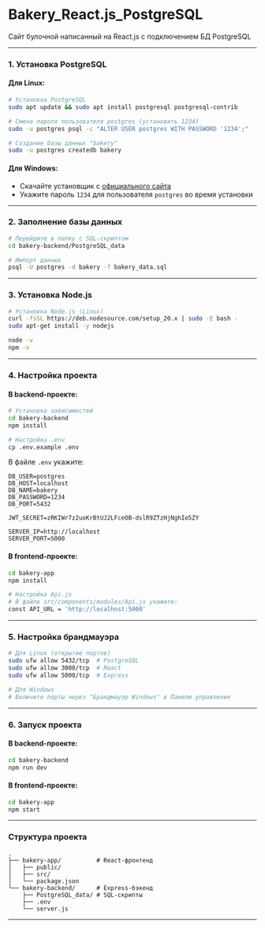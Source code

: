 # Bakery_React.js_PostgreSQL
Сайт булочной написанный на React.js с подключением БД PostgreSQL

---

### 1. Установка PostgreSQL
#### Для Linux:
```bash
# Установка PostgreSQL
sudo apt update && sudo apt install postgresql postgresql-contrib

# Смена пароля пользователя postgres (установить 1234)
sudo -u postgres psql -c "ALTER USER postgres WITH PASSWORD '1234';" 

# Создание базы данных "bakery"
sudo -u postgres createdb bakery
```

#### Для Windows:
- Скачайте установщик с [официального сайта](https://www.postgresql.org/download/)
- Укажите пароль `1234` для пользователя `postgres` во время установки 

---

### 2. Заполнение базы данных
```bash
# Перейдите в папку с SQL-скриптом
cd bakery-backend/PostgreSQL_data

# Импорт данных
psql -U postgres -d bakery -f bakery_data.sql
```

---

### 3. Установка Node.js
```bash
# Установка Node.js (Linux)
curl -fsSL https://deb.nodesource.com/setup_20.x | sudo -E bash -
sudo apt-get install -y nodejs

node -v
npm -v 
```

---

### 4. Настройка проекта
#### В backend-проекте:
```bash
# Установка зависимостей
cd bakery-backend
npm install

# Настройка .env
cp .env.example .env
```
В файле `.env` укажите:
```env
DB_USER=postgres
DB_HOST=localhost
DB_NAME=bakery
DB_PASSWORD=1234
DB_PORT=5432

JWT_SECRET=zRKIWr7z2uoKrBtUJ2LFceOB-dslR9ZTzHjNghIo5ZY

SERVER_IP=http://localhost
SERVER_PORT=5000
```

#### В frontend-проекте:
```bash
cd bakery-app
npm install

# Настройка Api.js
# В файле src/components/modules/Api.js укажите:
const API_URL = 'http://localhost:5000'
```

---

### 5. Настройка брандмауэра
```bash
# Для Linux (открытие портов)
sudo ufw allow 5432/tcp  # PostgreSQL
sudo ufw allow 3000/tcp  # React
sudo ufw allow 5000/tcp  # Express

# Для Windows
# Включите порты через "Брандмауэр Windows" в Панели управления
```

---

### 6. Запуск проекта
#### В backend-проекте:
```bash
cd bakery-backend
npm run dev
```

#### В frontend-проекте:
```bash
cd bakery-app
npm start
```

---

### Структура проекта
```
.
├── bakery-app/          # React-фронтенд
│   ├── public/
│   ├── src/
│   └── package.json
└── bakery-backend/      # Express-бэкенд
    ├── PostgreSQL_data/ # SQL-скрипты
    ├── .env
    └── server.js
```

---
